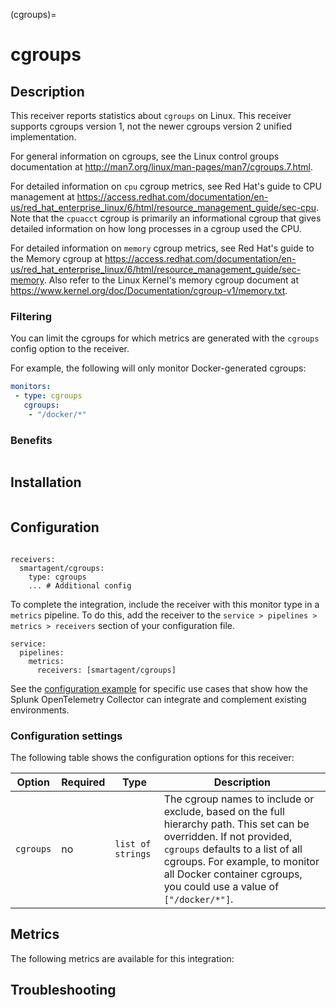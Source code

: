 (cgroups)=

# cgroups

<meta name="Description" content="Documentation on the cgroups receiver">

## Description

This receiver reports statistics about `cgroups` on Linux. This receiver supports cgroups version 1, not the newer cgroups version 2 unified implementation.

For general information on cgroups, see the Linux control groups documentation at http://man7.org/linux/man-pages/man7/cgroups.7.html.

For detailed information on `cpu` cgroup metrics, see Red Hat's guide to CPU management at https://access.redhat.com/documentation/en-us/red_hat_enterprise_linux/6/html/resource_management_guide/sec-cpu. Note that the `cpuacct` cgroup is primarily an informational cgroup that gives detailed information on how long processes in a cgroup used the CPU.

For detailed information on `memory` cgroup metrics, see Red Hat's guide to the Memory cgroup at https://access.redhat.com/documentation/en-us/red_hat_enterprise_linux/6/html/resource_management_guide/sec-memory. Also refer to the Linux Kernel's memory cgroup document at https://www.kernel.org/doc/Documentation/cgroup-v1/memory.txt.

### Filtering
You can limit the cgroups for which metrics are generated with the `cgroups` config option to the receiver.

For example, the following will only monitor Docker-generated cgroups:

```yaml
monitors:
 - type: cgroups
   cgroups:
    - "/docker/*"
```

### Benefits

```{include} /_includes/benefits.md
```

## Installation

```{include} /_includes/collector-installation-linux.md
```

## Configuration

```{include} /_includes/configuration.md
```

```
receivers:
  smartagent/cgroups: 
    type: cgroups
    ... # Additional config
```

To complete the integration, include the receiver with this monitor type in a `metrics` pipeline. To do this, add the receiver to the `service > pipelines > metrics > receivers` section of your configuration file.

```
service:
  pipelines:
    metrics:
      receivers: [smartagent/cgroups]
```

See the [configuration example](https://github.com/signalfx/splunk-otel-collector/tree/main/examples) for specific use cases that show how the Splunk OpenTelemetry Collector can integrate and complement existing environments.

### Configuration settings

The following table shows the configuration options for this receiver:
  
| Option | Required | Type | Description |
| --- | --- | --- | --- |
| `cgroups` | no | `list of strings` | The cgroup names to include or exclude, based on the full hierarchy path. This set can be overridden. If not provided, `cgroups` defaults to a list of all cgroups. For example, to monitor all Docker container cgroups, you could use a value of `["/docker/*"]`. |

## Metrics

The following metrics are available for this integration:

<div class="metrics-yaml" url="https://raw.githubusercontent.com/signalfx/signalfx-agent/main/pkg/monitors/cgroups/metadata.yaml"></div>

## Troubleshooting

```{include} /_includes/troubleshooting.md
```

